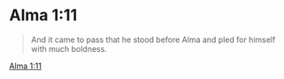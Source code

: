 # Alma 1:11

> And it came to pass that he stood before Alma and pled for himself with much boldness.

[Alma 1:11](https://www.churchofjesuschrist.org/study/scriptures/bofm/alma/1?lang=eng&id=p11#p11)


